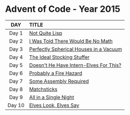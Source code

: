 # Advent of Code - Year 2015 

| **DAY** | **TITLE** |
| :---: | :--- |
| Day 1 | [Not Quite Lisp](https://github.com/fromwindowstolinux/AoC/blob/main/2015/1501.md) |
| Day 2 | [I Was Told There Would Be No Math](https://github.com/fromwindowstolinux/AoC/blob/main/2015/1502.md) |
| Day 3 | [Perfectly Spherical Houses in a Vacuum](https://github.com/fromwindowstolinux/AoC/blob/main/2015/1503.md) |
| Day 4 | [The Ideal Stocking Stuffer](https://github.com/fromwindowstolinux/AoC/blob/main/2015/1504.md) |
| Day 5 | [Doesn't He Have Intern-Elves For This?](https://github.com/fromwindowstolinux/AoC/blob/main/2015/1505.md) |
| Day 6 | [Probably a Fire Hazard](https://github.com/fromwindowstolinux/AoC/blob/main/2015/1506.md) |
| Day 7 | [Some Assembly Required](https://github.com/fromwindowstolinux/AoC/blob/main/2015/1507.md) |
| Day 8 | [Matchsticks](https://github.com/fromwindowstolinux/AoC/blob/main/2015/1508.md) |
| Day 9 | [All in a Single Night](https://github.com/fromwindowstolinux/AoC/blob/main/2015/1509.md) |
| Day 10 | [Elves Look, Elves Say](https://github.com/fromwindowstolinux/AoC/blob/main/2015/1510.md) |
